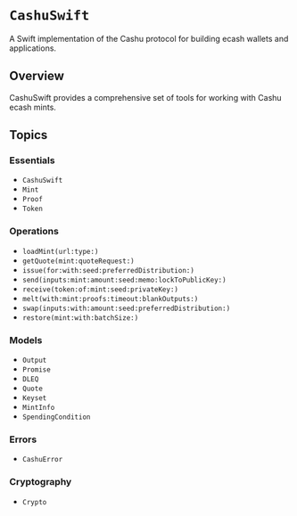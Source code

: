 # ``CashuSwift``

A Swift implementation of the Cashu protocol for building ecash wallets and applications.

## Overview

CashuSwift provides a comprehensive set of tools for working with Cashu ecash mints.

## Topics

### Essentials

- ``CashuSwift``
- ``Mint``
- ``Proof``
- ``Token``

### Operations

- ``loadMint(url:type:)``
- ``getQuote(mint:quoteRequest:)``
- ``issue(for:with:seed:preferredDistribution:)``
- ``send(inputs:mint:amount:seed:memo:lockToPublicKey:)``
- ``receive(token:of:mint:seed:privateKey:)``
- ``melt(with:mint:proofs:timeout:blankOutputs:)``
- ``swap(inputs:with:amount:seed:preferredDistribution:)``
- ``restore(mint:with:batchSize:)``

### Models

- ``Output``
- ``Promise`` 
- ``DLEQ``
- ``Quote``
- ``Keyset``
- ``MintInfo``
- ``SpendingCondition``

### Errors

- ``CashuError``

### Cryptography

- ``Crypto`` 